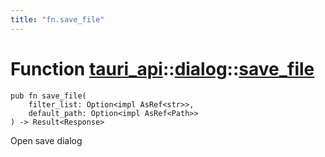 ```yaml
---
title: "fn.save_file"
---
```


# Function [tauri_api](/docs/api/rust/tauri_api/../index.html)::​[dialog](/docs/api/rust/tauri_api/index.html)::​[save_file](/docs/api/rust/tauri_api/)

    pub fn save_file(
        filter_list: Option<impl AsRef<str>>, 
        default_path: Option<impl AsRef<Path>>
    ) -> Result<Response>

Open save dialog
